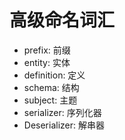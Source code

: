 # 高级命名词汇

+ prefix: 前缀
+ entity: 实体
+ definition: 定义
+ schema: 结构
+ subject: 主题
+ serializer: 序列化器
+ Deserializer: 解串器